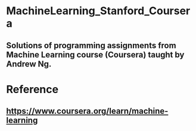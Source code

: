 # MachineLearning_Stanford_Coursera
## Solutions of programming assignments from Machine Learning course (Coursera) taught by Andrew Ng.
# Reference
## https://www.coursera.org/learn/machine-learning
